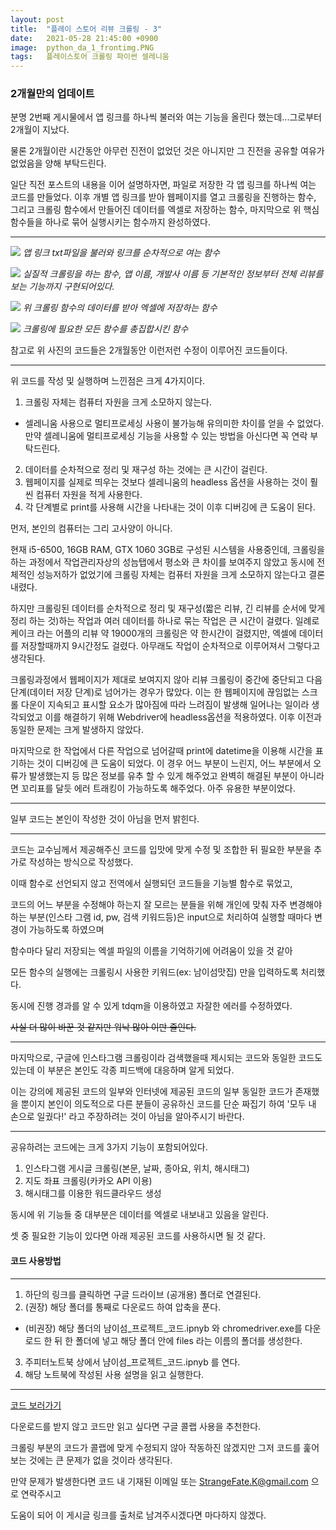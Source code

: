 ```yaml
---
layout: post
title:  "플레이 스토어 리뷰 크롤링 - 3"
date:   2021-05-28 21:45:00 +0900
image:  python_da_1_frontimg.PNG
tags:   플레이스토어 크롤링 파이썬 셀레니움
---
```


### 2개월만의 업데이트

분명 2번째 게시물에서 앱 링크를 하나씩 불러와 여는 기능을 올린다 했는데...그로부터 2개월이 지났다.

물론 2개월이란 시간동안 아무런 진전이 없었던 것은 아니지만 그 진전을 공유할 여유가 없었음을 양해 부탁드린다.

일단 직전 포스트의 내용을 이어 설명하자면, 파일로 저장한 각 앱 링크를 하나씩 여는 코드를 만들었다. 이후 개별 앱 링크를 받아 웹페이지를 열고 크롤링을 진행하는 함수, 그리고 크롤링 함수에서 만들어진 데이터를 엑셀로 저장하는 함수, 마지막으로 위 핵심 함수들을 하나로 묶어 실행시키는 함수까지 완성하였다.

***

![]({{site.baseurl}}/images/python_da_3_img1.PNG)
*앱 링크 txt파일을 불러와 링크를 순차적으로 여는 함수*

![]({{site.baseurl}}/images/python_da_img1.PNG)
*실질적 크롤링을 하는 함수, 앱 이름, 개발사 이름 등 기본적인 정보부터 전체 리뷰를 보는 기능까지 구현되어있다.*

![]({{site.baseurl}}/images/python_da_img1.PNG)
*위 크롤링 함수의 데이터를 받아 엑셀에 저장하는 함수*

![]({{site.baseurl}}/images/python_da_img6.PNG)
*크롤링에 필요한 모든 함수를 총집합시킨 함수*

참고로 위 사진의 코드들은 2개월동안 이런저런 수정이 이루어진 코드들이다.

***

위 코드를 작성 및 실행하며 느낀점은 크게 4가지이다.

1. 크롤링 자체는 컴퓨터 자원을 크게 소모하지 않는다.
  - 셀레니움 사용으로 멀티프로세싱 사용이 불가능해 유의미한 차이를 얻을 수 없었다. 만약 셀레니움에 멀티프로세싱 기능을 사용할 수 있는 방법을 아신다면 꼭 연락 부탁드린다.
2. 데이터를 순차적으로 정리 및 재구성 하는 것에는 큰 시간이 걸린다.
3. 웹페이지를 실제로 띄우는 것보다 셀레니움의 headless 옵션을 사용하는 것이 훨씬 컴퓨터 자원을 적게 사용한다.
4. 각 단계별로 print를 사용해 시간을 나타내는 것이 이후 디버깅에 큰 도움이 된다.

먼저, 본인의 컴퓨터는 그리 고사양이 아니다. 

현재 i5-6500, 16GB RAM, GTX 1060 3GB로 구성된 시스템을 사용중인데, 크롤링을 하는 과정에서 작업관리자상의 성늠탭에서 평소와 큰 차이를 보여주지 않았고 동시에 전체적인 성능저하가 없었기에 크롤링 자체는 컴퓨터 자원을 크게 소모하지 않는다고 결론내렸다.

하지만 크롤링된 데이터를 순차적으로 정리 및 재구성(짧은 리뷰, 긴 리뷰를 순서에 맞게 정리 하는 것)하는 작업과 여러 데이터를 하나로 묶는 작업은 큰 시간이 걸렸다. 일례로 케이크 라는 어플의 리뷰 약 19000개의 크롤링은 약 한시간이 걸렸지만, 엑셀에 데이터를 저장할때까지 9시간정도 걸렸다. 아무래도 작업이 순차적으로 이루어져서 그렇다고 생각된다.

크롤링과정에서 웹페이지가 제대로 보여지지 않아 리뷰 크롤링이 중간에 중단되고 다음 단계(데이터 저장 단계)로 넘어가는 경우가 많았다. 이는 한 웹페이지에 끊임없는 스크롤 다운이 지속되고 표시할 요소가 많아짐에 따라 느려짐이 발생해 일어나는 일이라 생각되었고 이를 해결하기 위해 Webdriver에 headless옵션을 적용하였다. 이후 이전과 동일한 문제는 크게 발생하지 않았다.

마지막으로 한 작업에서 다른 작업으로 넘어갈때 print에 datetime을 이용해 시간을 표기하는 것이 디버깅에 큰 도움이 되었다. 이 경우 어느 부분이 느린지, 어느 부분에서 오류가 발생했는지 등 많은 정보를 유추 할 수 있게 해주었고 완벽히 해결된 부분이 아니라면 꼬리표를 달듯 에러 트래킹이 가능하도록 해주었다. 아주 유용한 부분이었다.



*** 

일부 코드는 본인이 작성한 것이 아님을 먼저 밝힌다.

***

코드는 교수님께서 제공해주신 코드를 입맛에 맞게 수정 및 조합한 뒤 필요한 부분을 추가로 작성하는 방식으로 작성했다.

이때 함수로 선언되지 않고 전역에서 실행되던 코드들을 기능별 함수로 묶었고, 

코드의 어느 부분을 수정해야 하는지 잘 모르는 분들을 위해 개인에 맞춰 자주 변경해야 하는 부분(인스타 그램 id, pw, 검색 키워드등)은 input으로 처리하여 실행할 때마다 변경이 가능하도록 하였으며

함수마다 달리 저장되는 엑셀 파일의 이름을 기억하기에 어려움이 있을 것 같아

모든 함수의 실행에는 크롤링시 사용한 키워드(ex: 남이섬맛집) 만을 입력하도록 처리했다.

동시에 진행 경과를 알 수 있게 tdqm을 이용하였고 자잘한 에러를 수정하였다.

~~사실 더 많이 바꾼 것 같지만 워낙 많아 이만 줄인다.~~

***

마지막으로, 구글에 인스타그램 크롤링이라 검색했을때 제시되는 코드와 동일한 코드도 있는데 이 부분은 본인도 각종 피드백에 대응하며 알게 되었다. 

이는 강의에 제공된 코드의 일부와 인터넷에 제공된 코드의 일부 동일한 코드가 존재했을 뿐이지 본인이 의도적으로 다른 분들이 공유하신 코드를 단순 짜집기 하여 '모두 내 손으로 일궜다!' 라고 주장하려는 것이 아님을 알아주시기 바란다.

***

공유하려는 코드에는 크게 3가지 기능이 포함되어있다.

1. 인스타그램 게시글 크롤링(본문, 날짜, 종아요, 위치, 해시태그)
2. 지도 좌표 크롤링(카카오 API 이용)
3. 해시태그를 이용한 워드클라우드 생성

동시에 위 기능들 중 대부분은 데이터를 엑셀로 내보내고 있음을 알린다.

셋 중 필요한 기능이 있다면 아래 제공된 코드를 사용하시면 될 것 같다.

#### 코드 사용방법
***

1. 하단의 링크를 클릭하면 구글 드라이브 (공개용) 폴더로 연결된다.
2. (권장) 해당 폴더를 통째로 다운로드 하여 압축을 푼다.
- (비권장) 해당 폴더의 냠이섬_프로젝트_코드.ipnyb 와 chromedriver.exe를 다운로드 한 뒤 한 폴더에 넣고 해당 폴더 안에 files 라는 이름의 폴더를 생성한다.
3. 주피터노트북 상에서 냠이섬_프로젝트_코드.ipnyb 를 연다.
4. 해당 노트북에 작성된 사용 설명을 읽고 실행한다.

***

[코드 보러가기](https://drive.google.com/drive/folders/1aRUHS5Be6yJe2AhWRsMCMQ1XwdKwdVsu?usp=sharing)

다운로드를 받지 않고 코드만 읽고 싶다면 구글 콜랩 사용을 추천한다.

크롤링 부분의 코드가 콜랩에 맞게 수정되지 않아 작동하진 않겠지만 그저 코드를 훑어 보는 것에는 큰 문제가 없을 것이라 생각된다.

만약 문제가 발생한다면 코드 내 기재된 이메일 또는 StrangeFate.K@gmail.com 으로 연락주시고

도움이 되어 이 게시글 링크를 출처로 남겨주시겠다면 마다하지 않겠다.
